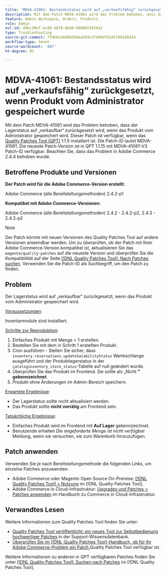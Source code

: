 ```yaml
---
title: 'MDVA-41061: Bestandsstatus wird auf „verkaufsfähig“ zurückgesetzt, wenn Produkt vom Administrator gespeichert wurde'
description: Mit dem Patch MDVA-41061 wird das Problem behoben, dass der Lagerstatus auf „verkaufbar“ zurückgesetzt wird, wenn das Produkt vom Administrator gespeichert wird. Dieser Patch ist verfügbar, wenn das [Quality Patches Tool (QPT)](https://experienceleague.adobe.com/en/docs/commerce-operations/tools/quality-patches-tool/quality-patches-tool-to-self-serve-quality-patches) 1.1.5 installiert ist. Die Patch-ID lautet MDVA-41061. Die neueste Patch-Version ist in QPT 1.1.15 mit MDVA-41061-V3 Patch-ID verfügbar. Beachten Sie, dass das Problem in Adobe Commerce 2.4.4 behoben wurde.
feature: Admin Workspace, Orders, Products
role: Admin
exl-id: ddbc30ef-bc88-4878-8bd8-6880823819a2
type: Troubleshooting
source-git-commit: 7fdb02a6d89d50ea593c5fd99d78101f89198424
workflow-type: tm+mt
source-wordcount: '487'
ht-degree: 0%

---
```


# MDVA-41061: Bestandsstatus wird auf „verkaufsfähig“ zurückgesetzt, wenn Produkt vom Administrator gespeichert wurde

Mit dem Patch MDVA-41061 wird das Problem behoben, dass der Lagerstatus auf „verkaufbar“ zurückgesetzt wird, wenn das Produkt vom Administrator gespeichert wird. Dieser Patch ist verfügbar, wenn das [Quality Patches Tool (QPT)](https://experienceleague.adobe.com/en/docs/commerce-operations/tools/quality-patches-tool/quality-patches-tool-to-self-serve-quality-patches) 1.1.5 installiert ist. Die Patch-ID lautet MDVA-41061. Die neueste Patch-Version ist in QPT 1.1.15 mit MDVA-41061-V3 Patch-ID verfügbar. Beachten Sie, dass das Problem in Adobe Commerce 2.4.4 behoben wurde.

## Betroffene Produkte und Versionen

**Der Patch wird für die Adobe Commerce-Version erstellt:**

Adobe Commerce (alle Bereitstellungsmethoden) 2.4.2-p1

**Kompatibel mit Adobe Commerce-Versionen:**

Adobe Commerce (alle Bereitstellungsmethoden) 2.4.2 - 2.4.2-p2, 2.4.3 - 2.4.3-p2

>[!NOTE]
>
>Der Patch könnte mit neuen Versionen des Quality Patches Tool auf andere Versionen anwendbar werden. Um zu überprüfen, ob der Patch mit Ihrer Adobe Commerce-Version kompatibel ist, aktualisieren Sie das `magento/quality-patches` auf die neueste Version und überprüfen Sie die Kompatibilität auf der Seite [[!DNL Quality Patches Tool]: Nach Patches suchen](https://experienceleague.adobe.com/en/docs/commerce-operations/tools/quality-patches-tool/quality-patches-tool-to-self-serve-quality-patches). Verwenden Sie die Patch-ID als Suchbegriff, um den Patch zu finden.

## Problem

Der Lagerstatus wird auf „verkaufbar“ zurückgesetzt, wenn das Produkt vom Administrator gespeichert wird.

<u>Voraussetzungen</u>:

Inventarmodule sind installiert.

<u>Schritte zur Reproduktion</u>:

1. Einfaches Produkt mit Menge = 1 erstellen.
1. Bestellen Sie mit dem in Schritt 1 erstellten Produkt.
1. Cron ausführen - Stellen Sie sicher, dass `inventory.reservations.updateSalabilityStatus` Warteschlange ausgeführt und der Produktlagerstatus in der `cataloginventory_stock_status`-Tabelle auf null geändert wurde.
1. Überprüfen Sie das Produkt im Frontend. Sie sollte als „Nicht **&quot; gekennzeichnet**.
1. Produkt ohne Änderungen im Admin-Bereich speichern.

<u>Erwartete Ergebnisse</u>:

* Der Lagerstatus sollte nicht aktualisiert werden.
* Das Produkt sollte **nicht vorrätig** am Frontend sein.

<u>Tatsächliche Ergebnisse</u>:

* Einfaches Produkt wird im Frontend mit **Auf Lager** gekennzeichnet.
* Benutzende erhalten *Die angeforderte Menge ist nicht verfügbar* Meldung, wenn sie versuchen, sie zum Warenkorb hinzuzufügen.

## Patch anwenden

Verwenden Sie je nach Bereitstellungsmethode die folgenden Links, um einzelne Patches anzuwenden:

* Adobe Commerce oder Magento Open Source On-Premise: [[!DNL Quality Patches Tool] > Nutzung](/help/tools/quality-patches-tool/usage.md) im [!DNL Quality Patches Tool].
* Adobe Commerce in Cloud-Infrastruktur: [Upgrades und Patches > Patches anwenden](https://experienceleague.adobe.com/docs/commerce-cloud-service/user-guide/develop/upgrade/apply-patches.html) im Handbuch zu Commerce in Cloud-Infrastruktur.

## Verwandtes Lesen

Weitere Informationen zum Quality Patches Tool finden Sie unter:

* [Quality Patches Tool veröffentlicht: ein neues Tool zur Selbstbedienung hochwertiger Patches](https://experienceleague.adobe.com/en/docs/commerce-operations/tools/quality-patches-tool/quality-patches-tool-to-self-serve-quality-patches) in der Support-Wissensdatenbank.
* [Überprüfen Sie im [!DNL Quality Patches Tool]-Handbuch, ob für Ihr Adobe Commerce-Problem ein Patch ](/help/tools/quality-patches-tool/patches-available-in-qpt/check-patch-for-magento-issue-with-magento-quality-patches.md) Quality Patches Tool verfügbar ist.

Weitere Informationen zu anderen in QPT verfügbaren Patches finden Sie unter [[!DNL Quality Patches Tool]: Suchen nach Patches](https://experienceleague.adobe.com/tools/commerce-quality-patches/index.html) im [!DNL Quality Patches Tool].
